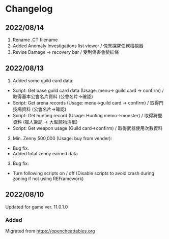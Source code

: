 # Changelog

## 2022/08/14  
1. Rename .CT filename  
2. Added Anomaly Investigations list viewer / 傀異探究任務檢視器
3. Revise Damage -> recovery bar / 受到傷害會變紅條

## 2022/08/13  
1. Added some guild card data:  
+ Script: Get base guild card data (Usage: menu-> guild card -> confirm) / 取得基本公會名片資料 (公會名片->確認)  
+ Script: Get arena records (Usage: menu->guild card -> confirm) / 取得鬥技場資料 (公會名片->確認)  
+ Script: Get hunting record (Usage: Hunting memo->monster) / 取得狩獵資料 (獵人筆記 -> 大型魔物清單)  
+ Script: Get weapon usage (Guild card->confirm) / 取得武器使用次數資料  
2. Min. Zenny 500,000 (Usage: buy from vender):  
+ Bug fix.  
+ Added total zenny earned data  
3. Bug fix:
+ Turn following scripts on / off (Disable scripts to avoid crash during zoning if not using REFramework)  

## 2022/08/10  
Updated for game ver. 11.0.1.0  

### Added
Migrated from https://opencheattables.org
